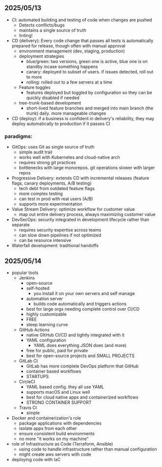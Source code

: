 ## 2025/05/13

- CI: automated building and testing of code when changes are pushed
    - Detects conflicts/bugs
    - maintains a single source of truth
    - linting!
- CD (delivery): Every code change that passes all tests is automatically prepared for release, though often with manual approval
    - environment management (dev, staging, production)
    - deployment strategies
        - blue/green: two versions, green one is active, blue one is on standby incase something happens
        - canary: deployed to subset of users. if issues detected, roll out to more
        - rolling: rolled out to a few servers at a time
    - Feature toggles
        - features deployed but toggled by configuration so they can be quickly disabled if needed
    - tree-trunk-based development
        - short-lived feature branches and merged into main branch (the trunk) daily. more manageable changes
- CD (deploy): if a business is confident in delivery's reliability, they may deploy automatically to production if it passes CI

### paradigms:
- GitOps: uses Git as single source of truth
    - simple audit trail
    - works well with Kubernetes and cloud-native arch
    - requires strong git practices
    - bottlenecks with large monorepos. git operations slower with larger repos
- Progressive Delivery: extends CD with incremental releases (feature flags, canary deployments, A/B testing)
    - tech debt from outdated feature flags
    - more complex testing
    - can test in prod with real users (A/B)
    - supports more experimentation
- Value Stream Delivery: optimize workflow for customer value 
    - map out entire delivery process, always maximizing customer value
- DevSecOps: security integrated in development lifecycle rather than separate
    - requires security expertise across teams
    - can slow down pipelines if not optimized
    - can be resource intensive
- Waterfall development: traditional handoffs

## 2025/05/14

- popular tools
    - Jenkins
        - open-source
        - self-hosted
            - you install it on your own servers and self manage
        - automation server
            - builds code automatically and triggers actions
        - best for large orgs needing complete control over CI/CD
        - highly customizable
        - FREE
        - steep learning curve
    - GitHub Actions
        - native GItHub CI/CD and tightly integrated with it
        - YAML configuration
            - YAML does everything JSON does (and more)
        - free for public, paid for private
        - best for open-source projects and SMALL PROJECTS
    - GitLab CI
        - GitLab has more complete DevOps platform that GitHub
        - container based workflows
        - STARTUPS
    - CircleCI
        - YAML based config. they all use YAML
        - supports macOS and Linux well
        - best for cloud native apps and containerized workflows
        - STRONG CONTAINER SUPPORT
    - Travis CI
        - simple
- Docker and containerization's role
    - package applications with dependencies
    - isolate apps from each other
    - ensure consistent build environments
    - no more "it works on my machine"
- role of Infrastructure as Code (Terraform, Ansible)
    - using code to handle infrastructure rather than manual configuration
    - might create aws servers with code
- deploying code with IaC 